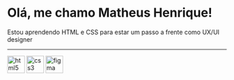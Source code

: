 # Olá, me chamo Matheus Henrique!

<p> Estou aprendendo HTML e CSS para estar um passo a frente como UX/UI designer</p> 

<hr>

<div style="display: inline_block">
<img src="https://cdn-icons-png.flaticon.com/512/5968/5968267.png" alt="html5" width="40" height="40"/>
<img src="https://cdn-icons-png.flaticon.com/512/5968/5968242.png" alt="css3" width="40" height="40"/>
<img src="https://cdn-icons-png.flaticon.com/512/5968/5968705.png" alt="figma" width="40" height="40"/>
<div>


